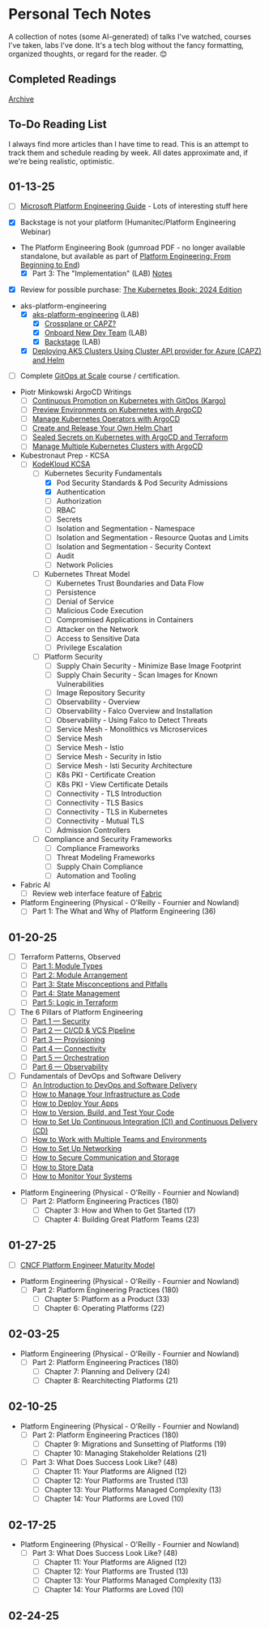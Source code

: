 # Personal Tech Notes

A collection of notes (some AI-generated) of talks I've watched, courses I've taken, labs I've done. It's a tech blog without the fancy formatting, organized thoughts, or regard for the reader. :blush:

## Completed Readings

[Archive](./ARCHIVE.md)

## To-Do Reading List

I always find more articles than I have time to read. This is an attempt to track them and schedule reading by week. All dates approximate and, if we're being realistic, optimistic.

## 01-13-25

- [ ] [Microsoft Platform Engineering Guide](https://learn.microsoft.com/en-us/platform-engineering/) - Lots of interesting stuff here

- [X] Backstage is not your platform (Humanitec/Platform Engineering Webinar)

- The Platform Engineering Book (gumroad PDF - no longer available standalone, but available as part of [Platform Engineering: From Beginning to End](https://thenjdevopsguy.gumroad.com/l/perealworld))
   - [X] Part 3: The "Implementation" (LAB) [Notes](./book_notes/Michael_Levan_-_The_Platform_Engineering_Book/3_the_implementation.md)

- [X] Review for possible purchase: [The Kubernetes Book: 2024 Edition](https://www.amazon.com/Kubernetes-Book-Version-November-2018-ebook/dp/B072TS9ZQZ/ref=sr_1_1?)

- aks-platform-engineering
   - [X] [aks-platform-engineering](https://github.com/Azure-Samples/aks-platform-engineering) (LAB)
      - [X] [Crossplane or CAPZ?](https://github.com/Azure-Samples/aks-platform-engineering/blob/main/docs/capz-or-crossplane.md)
      - [X] [Onboard New Dev Team](https://github.com/Azure-Samples/aks-platform-engineering/blob/main/docs/Onboard-New-Dev-Team.md) (LAB)
      - [X] [Backstage](https://github.com/Azure-Samples/aks-platform-engineering/blob/main/docs/backstage.md) (LAB)
   - [X] [Deploying AKS Clusters Using Cluster API provider for Azure (CAPZ) and Helm](https://www.youtube.com/watch?v=ondiKVYZ1W0)

- [ ] Complete [GitOps at Scale](https://learning.codefresh.io/course/gitops-scale) course / certification.

- Piotr Minkowski ArgoCD Writings
   - [ ] [Continuous Promotion on Kubernetes with GitOps (Kargo)](https://piotrminkowski.com/2025/01/14/continuous-promotion-on-kubernetes-with-gitops/)
   - [ ] [Preview Environments on Kubernetes with ArgoCD](https://piotrminkowski.com/2023/06/19/preview-environments-on-kubernetes-with-argocd/)
   - [ ] [Manage Kubernetes Operators with ArgoCD](https://piotrminkowski.com/2023/05/05/manage-kubernetes-operators-with-argocd/)
   - [ ] [Create and Release Your Own Helm Chart](https://piotrminkowski.com/2023/02/28/create-and-release-your-own-helm-chart/)
   - [ ] [Sealed Secrets on Kubernetes with ArgoCD and Terraform](https://piotrminkowski.com/2022/12/14/sealed-secrets-on-kubernetes-with-argocd-and-terraform/)
   - [ ] [Manage Multiple Kubernetes Clusters with ArgoCD](https://piotrminkowski.com/2022/12/09/manage-multiple-kubernetes-clusters-with-argocd/)

- Kubestronaut Prep - KCSA
   - [ ] [KodeKloud KCSA](https://learn.kodekloud.com/courses/kubernetes-and-cloud-native-security-associate-kcsa)
      - [ ] Kubernetes Security Fundamentals
         - [X] Pod Security Standards & Pod Security Admissions
         - [X] Authentication
         - [ ] Authorization
         - [ ] RBAC
         - [ ] Secrets
         - [ ] Isolation and Segmentation - Namespace
         - [ ] Isolation and Segmentation - Resource Quotas and Limits
         - [ ] Isolation and Segmentation - Security Context
         - [ ] Audit
         - [ ] Network Policies
      - [ ] Kubernetes Threat Model
         - [ ] Kubernetes Trust Boundaries and Data Flow
         - [ ] Persistence
         - [ ] Denial of Service
         - [ ] Malicious Code Execution
         - [ ] Compromised Applications in Containers
         - [ ] Attacker on the Network
         - [ ] Access to Sensitive Data
         - [ ] Privilege Escalation
      - [ ] Platform Security
         - [ ] Supply Chain Security - Minimize Base Image Footprint
         - [ ] Supply Chain Security - Scan Images for Known Vulnerabilities
         - [ ] Image Repository Security
         - [ ] Observability - Overview
         - [ ] Observability - Falco Overview and Installation
         - [ ] Observability - Using Falco to Detect Threats
         - [ ] Service Mesh - Monolithics vs Microservices
         - [ ] Service Mesh
         - [ ] Service Mesh - Istio
         - [ ] Service Mesh - Security in Istio
         - [ ] Service Mesh - Isti Security Architecture
         - [ ] K8s PKI - Certificate Creation
         - [ ] K8s PKI - View Certificate Details
         - [ ] Connectivity - TLS Introduction
         - [ ] Connectivity - TLS Basics
         - [ ] Connectivity - TLS in Kubernetes
         - [ ] Connectivity - Mutual TLS
         - [ ] Admission Controllers
      - [ ] Compliance and Security Frameworks
         - [ ] Compliance Frameworks
         - [ ] Threat Modeling Frameworks
         - [ ] Supply Chain Compliance
         - [ ] Automation and Tooling

- Fabric AI
   - [ ] Review web interface feature of [Fabric](https://github.com/danielmiessler/fabric)

- Platform Engineering (Physical - O'Reilly - Fournier and Nowland)
   - [ ] Part 1: The What and Why of Platform Engineering (36)

## 01-20-25

- [ ] Terraform Patterns, Observed
   - [ ] [Part 1: Module Types](https://medium.com/devoops-discourse/terraform-observed-part-1-module-types-9dec5aa9dc9f)
   - [ ] [Part 2: Module Arrangement](https://medium.com/devoops-discourse/terraform-observed-part-2-module-arrangement-109d2cf517e1)
   - [ ] [Part 3: State Misconceptions and Pitfalls](https://medium.com/devoops-discourse/terraform-patterns-observed-part-3-state-misconceptions-pitfalls-e051ca1b7be9)
   - [ ] [Part 4: State Management](https://medium.com/devoops-discourse/terraform-patterns-observed-part-4-state-management-dccec970f554)
   - [ ] [Part 5: Logic in Terraform](https://medium.com/devoops-discourse/terraform-patterns-observed-part-5-logic-in-terraform-a0b1207b3a56)

- [ ] The 6 Pillars of Platform Engineering
   - [ ] [Part 1 — Security](https://thenewstack.io/the-6-pillars-of-platform-engineering-part-1-security/)
   - [ ] [Part 2 — CI/CD & VCS Pipeline](https://thenewstack.io/the-6-pillars-of-platform-engineering-part-2-ci-cd-vcs-pipeline/)
   - [ ] [Part 3 — Provisioning](https://thenewstack.io/the-pillars-of-platform-engineering-part-3-provisioning/)
   - [ ] [Part 4 — Connectivity](https://thenewstack.io/the-pillars-of-platform-engineering-part-4-connectivity/)
   - [ ] [Part 5 — Orchestration](https://thenewstack.io/the-pillars-of-platform-engineering-part-5-orchestration/)
   - [ ] [Part 6 — Observability](https://thenewstack.io/the-pillars-of-platform-engineering-part-6-observability/)

- [ ] Fundamentals of DevOps and Software Delivery
   - [ ] [An Introduction to DevOps and Software Delivery](https://new.gruntwork.io/fundamentals-of-devops/introduction-to-devops-and-software-delivery#how_to_deploy_your_app)
   - [ ] [How to Manage Your Infrastructure as Code](https://new.gruntwork.io/fundamentals-of-devops/how-to-manage-your-infrastructure-as-code#how_to_manage_your_infra_as_code)
   - [ ] [How to Deploy Your Apps](https://new.gruntwork.io/fundamentals-of-devops/deploying-apps-orchestration-vms-containers-serverless#how_to_deploy_many_apps)
   - [ ] [How to Version, Build, and Test Your Code](https://new.gruntwork.io/fundamentals-of-devops/testing-your-systems#how_to_version_build_test)
   - [ ] [How to Set Up Continuous Integration (CI) and Continuous Delivery (CD)](https://new.gruntwork.io/fundamentals-of-devops/setup-ci-cd#how_to_set_up_ci_cd)
   - [ ] [How to Work with Multiple Teams and Environments](https://new.gruntwork.io/fundamentals-of-devops/work-with-teams-and-environments#how_to_work_with_multiple_teams)
   - [ ] [How to Set Up Networking](https://new.gruntwork.io/fundamentals-of-devops/setup-networking-vpc-vpn-dns#how_to_set_up_networking)
   - [ ] [How to Secure Communication and Storage](https://new.gruntwork.io/fundamentals-of-devops/manage-authentication-authorization-secrets#how_to_manage_auth_and_secrets)
   - [ ] [How to Store Data](https://new.gruntwork.io/fundamentals-of-devops/store-data-sql-nosql-queues-warehouses-file-stores#how_to_store_data)
   - [ ] [How to Monitor Your Systems](https://new.gruntwork.io/fundamentals-of-devops/monitor-your-systems-metrics-logs-alerts-observability#how_to_monitor_your_systems)

- Platform Engineering (Physical - O'Reilly - Fournier and Nowland)
   - [ ] Part 2: Platform Engineering Practices (180)
      - [ ] Chapter 3: How and When to Get Started (17)
      - [ ] Chapter 4: Building Great Platform Teams (23)

## 01-27-25

- [ ] [CNCF Platform Engineer Maturity Model](https://tag-app-delivery.cncf.io/whitepapers/platform-eng-maturity-model/)

- Platform Engineering (Physical - O'Reilly - Fournier and Nowland)
   - [ ] Part 2: Platform Engineering Practices (180)
      - [ ] Chapter 5: Platform as a Product (33)
      - [ ] Chapter 6: Operating Platforms (22)

## 02-03-25

- Platform Engineering (Physical - O'Reilly - Fournier and Nowland)
   - [ ] Part 2: Platform Engineering Practices (180)
      - [ ] Chapter 7: Planning and Delivery (24)
      - [ ] Chapter 8: Rearchitecting Platforms (21)

## 02-10-25

- Platform Engineering (Physical - O'Reilly - Fournier and Nowland)
   - [ ] Part 2: Platform Engineering Practices (180)
      - [ ] Chapter 9: Migrations and Sunsetting of Platforms (19)
      - [ ] Chapter 10: Managing Stakeholder Relations (21)
   - [ ] Part 3: What Does Success Look Like? (48)
      - [ ] Chapter 11: Your Platforms are Aligned (12)
      - [ ] Chapter 12: Your Platforms are Trusted (13)
      - [ ] Chapter 13: Your Platforms Managed Complexity (13)
      - [ ] Chapter 14: Your Platforms are Loved (10)

## 02-17-25

- Platform Engineering (Physical - O'Reilly - Fournier and Nowland)
   - [ ] Part 3: What Does Success Look Like? (48)
      - [ ] Chapter 11: Your Platforms are Aligned (12)
      - [ ] Chapter 12: Your Platforms are Trusted (13)
      - [ ] Chapter 13: Your Platforms Managed Complexity (13)
      - [ ] Chapter 14: Your Platforms are Loved (10)

## 02-24-25
